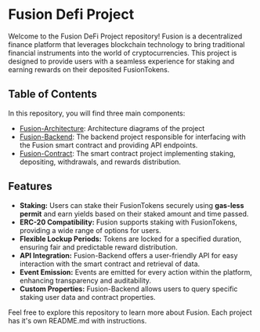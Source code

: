 # Fusion Defi Project
Welcome to the Fusion DeFi Project repository! Fusion is a decentralized finance platform that leverages blockchain technology to bring traditional financial instruments into the world of cryptocurrencies. This project is designed to provide users with a seamless experience for staking and earning rewards on their deposited FusionTokens.

## Table of Contents

In this repository, you will find three main components:
- [Fusion-Architecture](/architecture-diagrams): Architecture diagrams of the project
- [Fusion-Backend](/backend): The backend project responsible for interfacing with the Fusion smart contract and providing API endpoints.
- [Fusion-Contract](/fusion-contract): The smart contract project implementing staking, depositing, withdrawals, and rewards distribution.

## Features

- **Staking:** Users can stake their FusionTokens securely using **gas-less permit** and earn yields based on their staked amount and time passed.
- **ERC-20 Compatibility:** Fusion supports staking with FusionTokens, providing a wide range of options for users.
- **Flexible Lockup Periods:** Tokens are locked for a specified duration, ensuring fair and predictable reward distribution.
- **API Integration:** Fusion-Backend offers a user-friendly API for easy interaction with the smart contract and retrieval of data.
- **Event Emission:** Events are emitted for every action within the platform, enhancing transparency and auditability.
- **Custom Properties:** Fusion-Backend allows users to query specific staking user data and contract properties.

Feel free to explore this repository to learn more about Fusion. Each project has it's own README.md with instructions.
